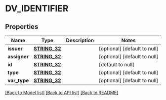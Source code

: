 # DV_IDENTIFIER

## Properties
Name | Type | Description | Notes
------------ | ------------- | ------------- | -------------
**issuer** | [**STRING_32**](STRING_32.md) |  | [optional] [default to null]
**assigner** | [**STRING_32**](STRING_32.md) |  | [optional] [default to null]
**id** | [**STRING_32**](STRING_32.md) |  | [default to null]
**type** | [**STRING_32**](STRING_32.md) |  | [optional] [default to null]
**var_type** | [**STRING_32**](STRING_32.md) |  | [optional] [default to null]

[[Back to Model list]](../README.md#documentation-for-models) [[Back to API list]](../README.md#documentation-for-api-endpoints) [[Back to README]](../README.md)



